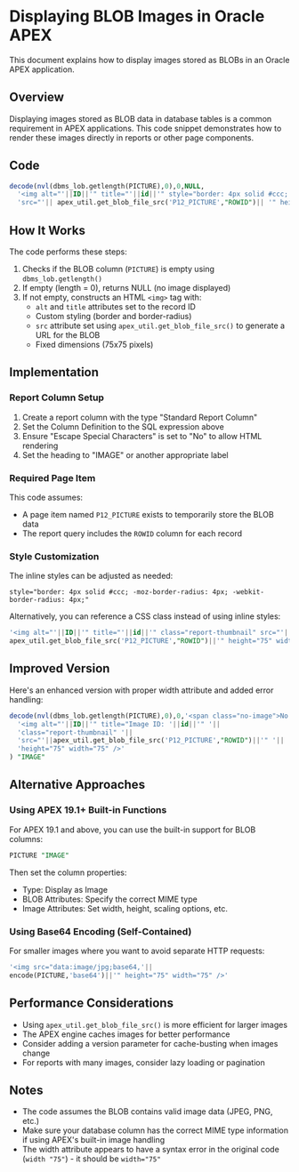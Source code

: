 # Displaying BLOB Images in Oracle APEX

This document explains how to display images stored as BLOBs in an Oracle APEX application.

## Overview

Displaying images stored as BLOB data in database tables is a common requirement in APEX applications. This code snippet demonstrates how to render these images directly in reports or other page components.

## Code

```sql
decode(nvl(dbms_lob.getlength(PICTURE),0),0,NULL, 
  '<img alt="'||ID||'" title="'||id||'" style="border: 4px solid #ccc; -moz-border-radius: 4px; -webkit-border-radius: 4px;"'|| 
  'src="'|| apex_util.get_blob_file_src('P12_PICTURE',"ROWID")|| '" height="75" width "75" />') "IMAGE"
```

## How It Works

The code performs these steps:

1. Checks if the BLOB column (`PICTURE`) is empty using `dbms_lob.getlength()`
2. If empty (length = 0), returns NULL (no image displayed)
3. If not empty, constructs an HTML `<img>` tag with:
   - `alt` and `title` attributes set to the record ID
   - Custom styling (border and border-radius)
   - `src` attribute set using `apex_util.get_blob_file_src()` to generate a URL for the BLOB
   - Fixed dimensions (75x75 pixels)

## Implementation

### Report Column Setup

1. Create a report column with the type "Standard Report Column"
2. Set the Column Definition to the SQL expression above
3. Ensure "Escape Special Characters" is set to "No" to allow HTML rendering
4. Set the heading to "IMAGE" or another appropriate label

### Required Page Item

This code assumes:
- A page item named `P12_PICTURE` exists to temporarily store the BLOB data
- The report query includes the `ROWID` column for each record

### Style Customization

The inline styles can be adjusted as needed:
```
style="border: 4px solid #ccc; -moz-border-radius: 4px; -webkit-border-radius: 4px;"
```

Alternatively, you can reference a CSS class instead of using inline styles:
```sql
'<img alt="'||ID||'" title="'||id||'" class="report-thumbnail" src="'||
apex_util.get_blob_file_src('P12_PICTURE',"ROWID")||'" height="75" width="75" />'
```

## Improved Version

Here's an enhanced version with proper width attribute and added error handling:

```sql
decode(nvl(dbms_lob.getlength(PICTURE),0),0,'<span class="no-image">No Image</span>', 
  '<img alt="'||ID||'" title="Image ID: '||id||'" '||
  'class="report-thumbnail" '||
  'src="'||apex_util.get_blob_file_src('P12_PICTURE',"ROWID")||'" '||
  'height="75" width="75" />'
) "IMAGE"
```

## Alternative Approaches

### Using APEX 19.1+ Built-in Functions

For APEX 19.1 and above, you can use the built-in support for BLOB columns:

```sql
PICTURE "IMAGE"
```

Then set the column properties:
- Type: Display as Image
- BLOB Attributes: Specify the correct MIME type
- Image Attributes: Set width, height, scaling options, etc.

### Using Base64 Encoding (Self-Contained)

For smaller images where you want to avoid separate HTTP requests:

```sql
'<img src="data:image/jpg;base64,'||
encode(PICTURE,'base64')||'" height="75" width="75" />'
```

## Performance Considerations

- Using `apex_util.get_blob_file_src()` is more efficient for larger images
- The APEX engine caches images for better performance
- Consider adding a version parameter for cache-busting when images change
- For reports with many images, consider lazy loading or pagination

## Notes

- The code assumes the BLOB contains valid image data (JPEG, PNG, etc.)
- Make sure your database column has the correct MIME type information if using APEX's built-in image handling
- The width attribute appears to have a syntax error in the original code (`width "75"`) - it should be `width="75"`
